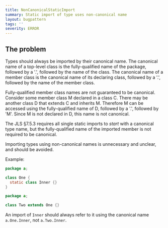 ```yaml
---
title: NonCanonicalStaticImport
summary: Static import of type uses non-canonical name
layout: bugpattern
tags: ''
severity: ERROR
---
```


<!--
*** AUTO-GENERATED, DO NOT MODIFY ***
To make changes, edit the @BugPattern annotation or the explanation in docs/bugpattern.
-->


## The problem
Types should always be imported by their canonical name. The canonical name of a
top-level class is the fully-qualified name of the package, followed by a '.',
followed by the name of the class. The canonical name of a member class is the
canonical name of its declaring class, followed by a '.', followed by the name
of the member class.

Fully-qualified member class names are not guaranteed to be canonical. Consider
some member class M declared in a class C. There may be another class D that
extends C and inherits M. Therefore M can be accessed using the fully-qualified
name of D, followed by a '.', followed by 'M'. Since M is not declared in D,
this name is not canonical.

The JLS §7.5.3 requires all single static imports to *start* with a canonical
type name, but the fully-qualified name of the imported member is not required
to be canonical.

Importing types using non-canonical names is unnecessary and unclear, and should
be avoided.

Example:

```java
package a;

class One {
  static class Inner {}
}
```

```java
package a;

class Two extends One {}
```

An import of `Inner` should always refer to it using the canonical name
`a.One.Inner`, not `a.Two.Inner`.



